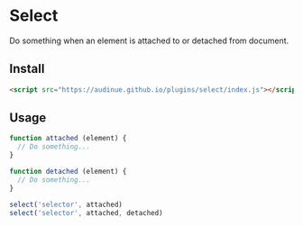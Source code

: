 # Select

Do something when an element is attached to or detached from document.

## Install

```html
<script src="https://audinue.github.io/plugins/select/index.js"></script>
```

## Usage

```js
function attached (element) {
  // Do something...
}

function detached (element) {
  // Do something...
}

select('selector', attached)
select('selector', attached, detached)
```
